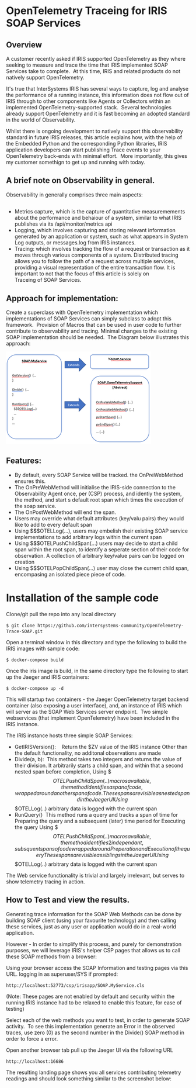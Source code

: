 # OpenTelemetry Traceing for IRIS SOAP Services

## Overview
A customer recently asked if IRIS supported OpenTelemetry as they where seeking to measure and trace the time that IRIS implemented SOAP Services take to complete.  At this time, IRIS and related products do not natively support OpenTelemetry.  

It's true that InterSystems IRIS has several ways to capture, log and analyse the performance of a running instance, this information does not flow out of IRIS through to other components like Agents or Collectors within an implemented OpenTelemetry-supported stack.  Several technologies already support OpenTelemetry and it is fast becoming an adopted standard in the world of Observability.

Whilst there is ongoing development to natively support this observability standard in future IRIS releases, this article explains how, with the help of the Embedded Python and the corresponding Python libraries, IRIS application developers can start publishing Trace events to your OpenTelemetry back-ends with minimal effort.  More importantly, this gives my customer somethign to get up and running with today. 

## A brief note on Observability in general. 
Observability in generally comprises three main aspects:

## 
* Metrics capture, which is the capture of quantitative measuremements about the performance and behaiour of a system, similar to what IRIS publishes via its /api/monitor/metrics api
* Logging, which involves capturing and storing relevant information generated by an application or system, such as what appears in System Log outputs, or messages.log from IRIS instances.
* Tracing: which involves tracking the flow of a request or transaction as it moves through various components of a system. Distributed tracing allows you to follow the path of a request across multiple services, providing a visual representation of the entire transaction flow.
It is important to not that the focus of this article is solely on Traceing of SOAP Services.

## Approach for implementation:
Create a superclass with OpenTelemetry implementation which implementations of SOAP Services can simply subclass to adopt this framework.  Provision of Macros that can be used in user code to further contribute to observability and tracing. Minimal changes to the existing SOAP implementation should be needed.  The Diagram below illustrates this approach:

<img src="images/Approach.png" alt="Design approach">



## Features:

* By default, every SOAP Service will be tracked. the OnPreWebMethod ensures this.
* The OnPreWebMethod will initialise the IRIS-side connection to the Observability Agent once, per (CSP) process, and identiy the system, the method, and start s default root span which times the execution of the soap service.
* The OnPostWebMethod will end the span.
* Users may override what default attributes (key/valu pairs) they would like to add to every default span
* Using $$$OTELLog(...), users may embelish their existing SOAP service implementations to add arbitrary logs within the current span
* Using $$$OTELPushChildSpan(...) users may decide to start a child span within the root span, to identify a seperate section of their code for observation. A collection of arbitrary key/value pairs can be logged on creation
* Using $$$OTELPopChildSpan(...) user may close the current child span, encompasing an isolated piece piece of code. 



# Installation of the sample code
Clone/git pull the repo into any local directory

```
$ git clone https://github.com/intersystems-community/OpenTelemetry-Trace-SOAP.git
```
Open a terminal window in this directory and type the following to build the IRIS images with sample code:

```
$ docker-compose build
```
Once the iris image is build, in the same directory type the following to start up the Jaeger and IRIS containers:

```
$ docker-compose up -d
```

This will startup two containers - the Jaeger OpenTelemetry target backend container (also exposing a user interface), and, an instance of IRIS which will server as the SOAP Web Services server endpoint.  Two simple webservices (that implement OpenTelemetry) have been included in the IRIS instance.

The IRIS instance hosts three simple SOAP Services:

* GetIRISVersion():   
Return the $ZV value of the IRIS instance
Other than the default functionality, no additonal observations are made
* Divide(a, b): 
This method takes two integers and returns the value of their division. It arbitrarily starts a child span, and within that a second nested span before completion,
Using $$$OTELPushChildSpan(..) macros available, the method identifies a span of code, wrapped around another span of code. These spans are visible as nested spand in the Jaeger UI
Using $$$OTELLog(..) arbitrary data is logged with the current span
* RunQuery() 
This method runs a query and tracks a span of time for Preparing the query and a subsequent (later) time period for Executing the query
Using $$$OTELPushChildSpan(..) macros available, the method identifies 2 independant, subsquent spans of code wrapped around Preperation and Execution of the query
These spans are visible as siblings in the Jaeger UI
Using $$$OTELLog(..) arbitrary data is logged with the current span

The Web service functionality is trivial and largely irrelevant, but serves to show telemetry tracing in action. 

## How to Test and view the results.
Generating trace information for the SOAP Web Methods can be done by building SOAP client (using your favourite technology) and then calling these services, just as any user or application would do in a real-world application. 

However - In order to simplify this process, and purely for demonstration purposes, we will leverage IRIS's helper CSP pages that allows us to call these SOAP methods from a browser:

Using your browser access the SOAP Information and testing pages via this URL. logging in as superuser/SYS if prompted:

```
http://localhost:52773/csp/irisapp/SOAP.MyService.cls
```
(Note: These pages are not enabled by default and security within the running IRIS instance had to be relaxed to enable this feature, for ease of testing)


Select each of the web methods you want to test, in order to generate SOAP activity.  To see this implementation generate an Error in the observed traces, use zero (0) as the second number in the Divide() SOAP method in order to force a <DIVDE> error.

Open another browser tab pull up the Jaeger UI via the following URL
```
http://localhost:16686
```

The resulting landing page shows you all services contributing telemetry readings and should look something similar to the screenshot below:

